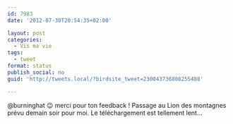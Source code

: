 ```yaml
---
id: 7983
date: '2012-07-30T20:54:35+02:00'

layout: post
categories:
  - Vis ma vie
tags:
  - tweet
format: status
publish_social: no
guid: 'http://tweets.local/?birdsite_tweet=230043736808255488'

---
```


@burninghat 😉 merci pour ton feedback ! Passage au Lion des montagnes prévu demain soir pour moi. Le téléchargement est tellement lent…